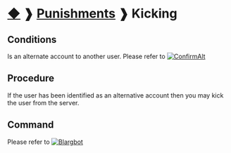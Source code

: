 # [◆](/../../) ❱ [Punishments](/Punishments) ❱ Kicking

## Conditions

Is an alternate account to another user. Please refer to [![ConfirmAlt](https://img.shields.io/badge/Transfer_Rank-informational?logo=lastpass)](/Roles/Beta/ConfirmAlt.md)

## Procedure

If the user has been identified as an alternative account then you may kick the user from the server.

## Command

Please refer to [![Blargbot](https://img.shields.io/badge/Blargbot-informational)](/Bots/Blargbot.md)

<!-- TAGS --> <!-- Kick Kicking -->
